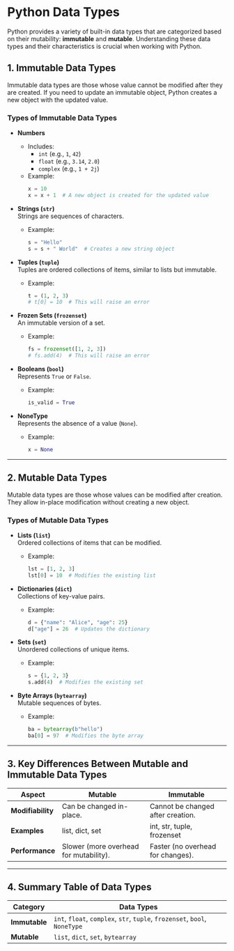 # Python Data Types

Python provides a variety of built-in data types that are categorized based on their mutability: **immutable** and **mutable**. Understanding these data types and their characteristics is crucial when working with Python.

## 1. Immutable Data Types

Immutable data types are those whose value cannot be modified after they are created. If you need to update an immutable object, Python creates a new object with the updated value.

### Types of Immutable Data Types

- **Numbers**  
  - Includes:
    - `int` (e.g., `1`, `42`)
    - `float` (e.g., `3.14`, `2.0`)
    - `complex` (e.g., `1 + 2j`)
  - Example:
    ```python
    x = 10
    x = x + 1  # A new object is created for the updated value
    ```

- **Strings (`str`)**  
  Strings are sequences of characters.
  - Example:
    ```python
    s = "Hello"
    s = s + " World"  # Creates a new string object
    ```

- **Tuples (`tuple`)**  
  Tuples are ordered collections of items, similar to lists but immutable.
  - Example:
    ```python
    t = (1, 2, 3)
    # t[0] = 10  # This will raise an error
    ```

- **Frozen Sets (`frozenset`)**  
  An immutable version of a set.
  - Example:
    ```python
    fs = frozenset([1, 2, 3])
    # fs.add(4)  # This will raise an error
    ```

- **Booleans (`bool`)**  
  Represents `True` or `False`.
  - Example:
    ```python
    is_valid = True
    ```

- **NoneType**  
  Represents the absence of a value (`None`).
  - Example:
    ```python
    x = None
    ```

---

## 2. Mutable Data Types

Mutable data types are those whose values can be modified after creation. They allow in-place modification without creating a new object.

### Types of Mutable Data Types

- **Lists (`list`)**  
  Ordered collections of items that can be modified.
  - Example:
    ```python
    lst = [1, 2, 3]
    lst[0] = 10  # Modifies the existing list
    ```

- **Dictionaries (`dict`)**  
  Collections of key-value pairs.
  - Example:
    ```python
    d = {"name": "Alice", "age": 25}
    d["age"] = 26  # Updates the dictionary
    ```

- **Sets (`set`)**  
  Unordered collections of unique items.
  - Example:
    ```python
    s = {1, 2, 3}
    s.add(4)  # Modifies the existing set
    ```

- **Byte Arrays (`bytearray`)**  
  Mutable sequences of bytes.
  - Example:
    ```python
    ba = bytearray(b"hello")
    ba[0] = 97  # Modifies the byte array
    ```

---

## 3. Key Differences Between Mutable and Immutable Data Types

| Aspect          | Mutable                           | Immutable                            |
|-----------------|-----------------------------------|--------------------------------------|
| **Modifiability**| Can be changed in-place.           | Cannot be changed after creation.    |
| **Examples**    | list, dict, set                   | int, str, tuple, frozenset          |
| **Performance** | Slower (more overhead for mutability). | Faster (no overhead for changes).  |

---

## 4. Summary Table of Data Types

| Category    | Data Types                                                   |
|-------------|--------------------------------------------------------------|
| **Immutable** | `int`, `float`, `complex`, `str`, `tuple`, `frozenset`, `bool`, `NoneType` |
| **Mutable**   | `list`, `dict`, `set`, `bytearray`                           |
